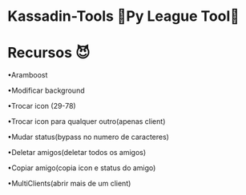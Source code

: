 # Kassadin-Tools  🐍Py League Tool🐍 #


# Recursos 😈

•Aramboost

•Modificar background

•Trocar icon (29-78)

•Trocar icon para qualquer outro(apenas client)

•Mudar status(bypass no numero de caracteres)

•Deletar amigos(deletar todos os amigos)

•Copiar amigo(copia icon e status do amigo)

•MultiClients(abrir mais de um client)
